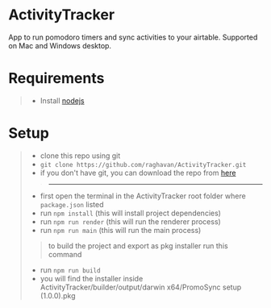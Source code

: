 # ActivityTracker
App to run pomodoro timers and sync activities to your airtable. Supported on Mac and Windows desktop.

# Requirements
> - Install [nodejs](https://nodejs.org/en/download/)

# Setup
> - clone this repo using git 
> - `git clone https://github.com/raghavan/ActivityTracker.git`
> - if you don't have git, you can download the repo from [here](https://github.com/raghavan/ActivityTracker/archive/refs/heads/main.zip)
> > ---
> - first open the terminal in the ActivityTracker root folder where `package.json` listed
> - run `npm install` (this will install project dependencies)
> - run `npm run render` (this will run the renderer process)
> - run `npm run main` (this will run the main process)
> > to build the project and export as pkg installer run this command
> - run `npm run build`
> - you will find the installer inside ActivityTracker/builder/output/darwin x64/PromoSync setup (1.0.0).pkg

